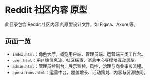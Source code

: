 # Reddit 社区内容 原型

此目录包含 Reddit 社区内容 的原型设计文件，如 Figma、Axure 等。

## 页面一览

- `index.html`：角色大厅，概览用户端、管理员端、运营端三类工作台。
- `user.html`：用户端信息流、社区探索、消息中心等模块互动原型。
- `admin.html`：管理员控制台，展示监控、风控、治理与商业审核流程。
- `operations.html`：运营中台，覆盖增长、活动策划、内容与资源协同。
